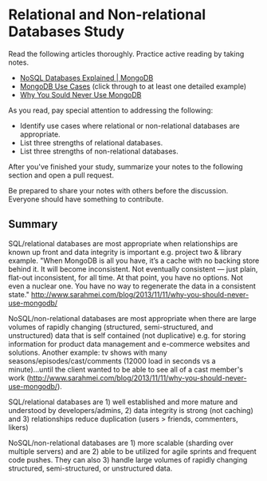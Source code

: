 # Relational and Non-relational Databases Study

Read the following articles thoroughly. Practice active reading by taking notes.

-   [NoSQL Databases Explained | MongoDB](https://www.mongodb.com/nosql-explained)
-   [MongoDB Use Cases](http://docs.mongodb.org/ecosystem/use-cases/) (click
    through to at least one detailed example)
-   [Why You Sould Never Use MongoDB](http://www.sarahmei.com/blog/2013/11/11/why-you-should-never-use-mongodb/)

As you read, pay special attention to addressing the following:

-   Identify use cases where relational or non-relational databases are
    appropriate.
-   List three strengths of relational databases.
-   List three strengths of non-relational databases.

After you've finished your study, summarize your notes to the following section
and open a pull request.

Be prepared to share your notes with others before the discussion. Everyone
should have something to contribute.

## Summary

SQL/relational databases are most appropriate when relationships are known up front and data integrity is important e.g. project two & library example.
"When MongoDB is all you have, it’s a cache with no backing store behind it. It will become inconsistent. Not eventually consistent — just plain, flat-out inconsistent, for all time. At that point, you have no options. Not even a nuclear one. You have no way to regenerate the data in a consistent state." http://www.sarahmei.com/blog/2013/11/11/why-you-should-never-use-mongodb/


NoSQL/non-relational databases are most appropriate when there are large volumes of rapidly changing (structured, semi-structured, and unstructured) data  that is self contained (not duplicative) e.g. for storing information for product data management and e-commerce websites and solutions. Another example: tv shows with many seasons/episodes/cast/comments (12000 load in seconds vs a minute)...until the client wanted to be able to see all of a cast member's work (http://www.sarahmei.com/blog/2013/11/11/why-you-should-never-use-mongodb/).



SQL/relational databases are 1) well established and more mature and understood by developers/admins, 2) data integrity is strong (not caching) and 3) relationships reduce duplication (users > friends, commenters, likers)

NoSQL/non-relational databases are 1) more scalable (sharding over multiple servers) and are 2) able to be utilized for agile sprints and frequent code pushes. They can also 3) handle large volumes of rapidly changing structured, semi-structured, or unstructured data.
